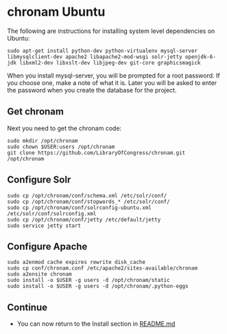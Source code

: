 chronam Ubuntu
==============

The following are instructions for installing system level dependencies on 
Ubuntu:

    sudo apt-get install python-dev python-virtualenv mysql-server libmysqlclient-dev apache2 libapache2-mod-wsgi solr-jetty openjdk-6-jdk libxml2-dev libxslt-dev libjpeg-dev git-core graphicsmagick

When you install mysql-server, you will be prompted for a root password. If 
you choose one, make a note of what it is. Later you will be asked to enter 
the password when you create the database for the project.

Get chronam
-----------

Next you need to get the chronam code:

    sudo mkdir /opt/chronam
    sudo chown $USER:users /opt/chronam
    git clone https://github.com/LibraryOfCongress/chronam.git /opt/chronam

Configure Solr
--------------

    sudo cp /opt/chronam/conf/schema.xml /etc/solr/conf/
    sudo cp /opt/chronam/conf/stopwords_* /etc/solr/conf/
    sudo cp /opt/chronam/conf/solrconfig-ubuntu.xml /etc/solr/conf/solrconfig.xml
    sudo cp /opt/chronam/conf/jetty /etc/default/jetty
    sudo service jetty start

Configure Apache
----------------

    sudo a2enmod cache expires rewrite disk_cache
    sudo cp conf/chronam.conf /etc/apache2/sites-available/chronam
    sudo a2ensite chronam
    sudo install -o $USER -g users -d /opt/chronam/static
    sudo install -o $USER -g users -d /opt/chronam/.python-eggs

Continue
--------

* You can now return to the Install section in [README.md](https://github.com/LibraryOfCongress/chronam/blob/master/README.md)
